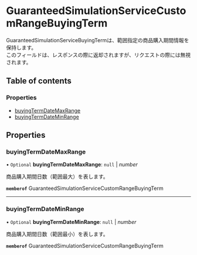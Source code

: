 # GuaranteedSimulationServiceCustomRangeBuyingTerm


<div lang=\"ja\">   GuaranteedSimulationServiceBuyingTermは、範囲指定の商品購入期間情報を保持します。<br>   このフィールドは、レスポンスの際に返却されますが、リクエストの際には無視されます。 </div> 

## Table of contents

### Properties

- [buyingTermDateMaxRange](guaranteedsimulationservicecustomrangebuyingterm.md#buyingtermdatemaxrange)
- [buyingTermDateMinRange](guaranteedsimulationservicecustomrangebuyingterm.md#buyingtermdateminrange)

## Properties

### buyingTermDateMaxRange

• `Optional` **buyingTermDateMaxRange**: ``null`` \| *number*

<div lang=\"ja\">商品購入期間日数（範囲最大）を表します。</div> 

**`memberof`** GuaranteedSimulationServiceCustomRangeBuyingTerm

___

### buyingTermDateMinRange

• `Optional` **buyingTermDateMinRange**: ``null`` \| *number*

<div lang=\"ja\">商品購入期間日数（範囲最小）を表します。</div> 

**`memberof`** GuaranteedSimulationServiceCustomRangeBuyingTerm
